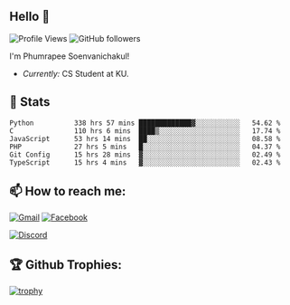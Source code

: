 
<h2>Hello 👋</h2> 

![Profile Views](https://komarev.com/ghpvc/?username=Homiez09&label=Profile%20views&color=0e75b6&style=flat)
![GitHub followers](https://img.shields.io/github/followers/HomieZ09.svg?style=social&label=Follow)


I'm Phumrapee Soenvanichakul!

- <i>Currently:</i> CS Student at KU.

<h2>👀 Stats</h2>

<!--START_SECTION:waka-->

```text
Python          338 hrs 57 mins █████████████▓░░░░░░░░░░░   54.62 %
C               110 hrs 6 mins  ████▒░░░░░░░░░░░░░░░░░░░░   17.74 %
JavaScript      53 hrs 14 mins  ██░░░░░░░░░░░░░░░░░░░░░░░   08.58 %
PHP             27 hrs 5 mins   █░░░░░░░░░░░░░░░░░░░░░░░░   04.37 %
Git Config      15 hrs 28 mins  ▓░░░░░░░░░░░░░░░░░░░░░░░░   02.49 %
TypeScript      15 hrs 4 mins   ▓░░░░░░░░░░░░░░░░░░░░░░░░   02.43 %
```

<!--END_SECTION:waka-->

<h2>📫 How to reach me:</h2>

<a href="mailto:phumrapeesoen1@gmail.com">![Gmail](https://img.shields.io/badge/Gmail-D14836?style=for-the-badge&logo=gmail&logoColor=white)</a> 
<a href="https://web.facebook.com/phumrapee.soenvanichakul.3/">![Facebook](https://img.shields.io/badge/Facebook-4267B2?style=for-the-badge&logo=facebook&logoColor=white)</a>

<a href="https://discord.gg/EWnAEUtFVm">![Discord](https://discord.c99.nl/widget/theme-1/297740667784921089.png)</a> 

<h2>🏆 Github Trophies:</h2>

[![trophy](https://github-profile-trophy.vercel.app/?username=Homiez09&theme=discord&row=1)](https://github.com/ryo-ma/github-profile-trophy)
